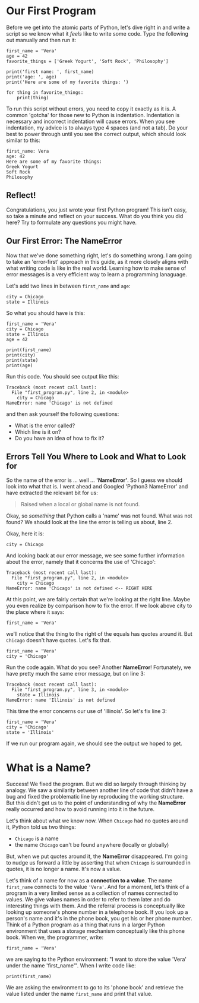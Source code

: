 # Our First Program

Before we get into the atomic parts of Python, let's dive right in and write a script so we know what it *feels* like to write some code. Type the following out manually and then run it:

    first_name = 'Vera' 
    age = 42 
    favorite_things = ['Greek Yogurt', 'Soft Rock', 'Philosophy']

    print('first name: ', first_name)
    print('age: ', age)
    print('Here are some of my favorite things: ')

    for thing in favorite_things:
        print(thing)

To run this script without errors, you need to copy it exactly as it is. A common 'gotcha' for those new to Python is indentation. Indentation is necessary and incorrect indentation will cause errors. When you see indentation, my advice is to always type 4 spaces (and not a tab).  Do your best to power through until you see the correct output, which should look similar to this:

    first_name: Vera
    age: 42
    Here are some of my favorite things: 
    Greek Yogurt
    Soft Rock
    Philosophy

## Reflect! 

Congratulations, you just wrote your first Python program! This isn't easy, so take a minute and reflect on your success. What do you think you did here? Try to formulate any questions you might have.

## Our First Error: The NameError

Now that we've done something right, let's do something wrong. I am going to take an 'error-first' approach in this guide, as it more closely aligns with what writing code is like in the real world.  Learning how to make sense of error messages is a very efficient way to learn a programming lanaguage.

Let's add two lines in between `first_name` and `age`:

    city = Chicago
    state = Illinois

So what you should have is this:

    first_name = 'Vera'
    city = Chicago
    state = Illinois
    age = 42

    print(first_name)
    print(city)
    print(state)
    print(age)

Run this code. You should see output like this:

    Traceback (most recent call last):
      File "first_program.py", line 2, in <module>
        city = Chicago
    NameError: name 'Chicago' is not defined

and then ask yourself the following questions:

+ What is the error called?
+ Which line is it on?
+ Do you have an idea of how to fix it?

## Errors Tell You Where to Look and What to Look for 

So the name of the error is ... well ...  **'NameError'**.  So I guess we should look into what that is. I went ahead and Googled 'Python3 NameError' and have extracted the relevant bit for us:

> Raised when a local or global name is not found. 

Okay, so *something* that Python calls a 'name' was not found. What was not found? We should look at the line the error is telling us about, line 2. 

Okay, here it is:

    city = Chicago

And looking back at our error message, we see some further information about the error, namely that it concerns the use of 'Chicago': 

    Traceback (most recent call last):
      File "first_program.py", line 2, in <module>
        city = Chicago
    NameError: name 'Chicago' is not defined <-- RIGHT HERE

At this point, we are fairly certain that we're looking at the right line. Maybe you even realize by comparison how to fix the error. If we look above city to the place where it says:

    first_name = 'Vera'

we'll notice that the thing to the right of the equals has quotes around it. But `Chicago` doesn't have quotes. Let's fix that.

    first_name = 'Vera'
    city = 'Chicago'

Run the code again.  What do you see? Another **NameError**! Fortunately, we have pretty much the same error message, but on line 3: 

    Traceback (most recent call last):
      File "first_program.py", line 3, in <module>
        state = Illinois
    NameError: name 'Illinois' is not defined

This time the error concerns our use of 'Illinois'. So let's fix line 3:

    first_name = 'Vera'
    city = 'Chicago'
    state = 'Illinois'

If we run our program again, we should see the output we hoped to get. 

# What is a Name?

Success! We fixed the program.  But we did so largely through thinking by analogy.  We saw a similarity between another line of code that didn't have a bug and fixed the problematic line by reproducing the working structure. But this didn't get us to the point of understanding of why the **NameError** really occurred and how to avoid running into it in the future.

Let's think about what we know now. When `Chicago` had no quotes around it, Python told us two things:

- `Chicago` is a name
- the name `Chicago` can't be found anywhere (locally or globally) 

But, when we put quotes around it, the **NameError** disappeared. I'm going to nudge us forward a little by asserting that when `Chicago` is surrounded in quotes, it is no longer a name. It's now a value.

Let's think of a name for now as **a connection to a value**. The name `first_name` connects to the value `'Vera'`. And for a moment, let's think of a program in a very limited sense as a collection of names connected to values. We give values names in order to refer to them later and do interesting things with them. And the referral process is conceptually like looking up someone's phone number in a telephone book. If you look up a person's name and it's in the phone book, you get his or her phone number. Think of a Python program as a thing that runs in a larger Python environment that uses a storage mechanism conceptually like this phone book.  When we, the programmer, write:

    first_name = 'Vera'

we are saying to the Python environment: "I want to store the value 'Vera' under the name 'first_name'". When I write code like:

    print(first_name)

We are asking the environment to go to its 'phone book' and retrieve the value listed under the name `first_name` and print that value.  
